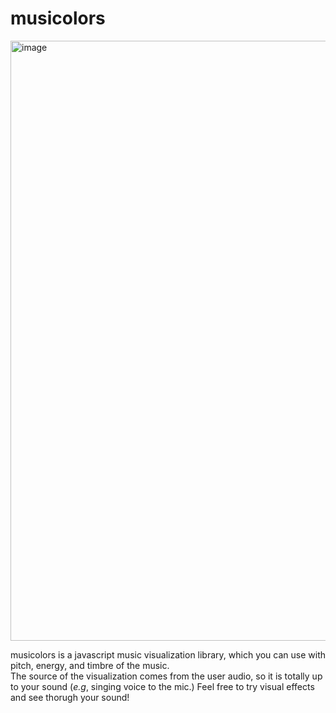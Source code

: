 # musicolors

<img width="960" alt="image" src="">


musicolors is a javascript music visualization library, which you can use with pitch, energy, and timbre of the music.
<br>
The source of the visualization comes from the user audio, so it is totally up to your sound (*e.g*, singing voice to the mic.)
Feel free to try visual effects and see thorugh your sound!

<!--

<br>

## Installation

```
$ npm i musicolors
```


<br>

## Usage

### Initial Step
you need this step when you want to visualize the object for the first time.

```javascript
musicolors.init();
musicolors.createVanilla();
```

### Music Visualization
```javascript
// pitch visualization
musicolors.animatePitch();

// energy visualization
musicolors.animateEnergy();

// timbre visualization
musicolors.animateTimbre();
```
